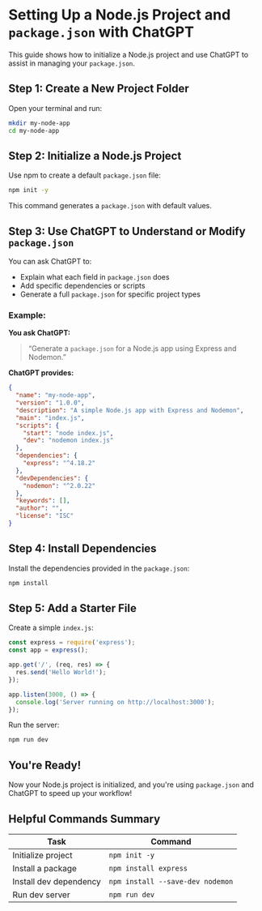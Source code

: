 # Setting Up a Node.js Project and `package.json` with ChatGPT
This guide shows how to initialize a Node.js project and use ChatGPT to assist in managing your `package.json`.


## Step 1: Create a New Project Folder

Open your terminal and run:

```bash
mkdir my-node-app
cd my-node-app
```


## Step 2: Initialize a Node.js Project

Use npm to create a default `package.json` file:

```bash
npm init -y
```

This command generates a `package.json` with default values.


## Step 3: Use ChatGPT to Understand or Modify `package.json`

You can ask ChatGPT to:

- Explain what each field in `package.json` does
- Add specific dependencies or scripts
- Generate a full `package.json` for specific project types

### Example:

**You ask ChatGPT:**

> “Generate a `package.json` for a Node.js app using Express and Nodemon.”

**ChatGPT provides:**

```json
{
  "name": "my-node-app",
  "version": "1.0.0",
  "description": "A simple Node.js app with Express and Nodemon",
  "main": "index.js",
  "scripts": {
    "start": "node index.js",
    "dev": "nodemon index.js"
  },
  "dependencies": {
    "express": "^4.18.2"
  },
  "devDependencies": {
    "nodemon": "^2.0.22"
  },
  "keywords": [],
  "author": "",
  "license": "ISC"
}
```


## Step 4: Install Dependencies

Install the dependencies provided in the `package.json`:

```bash
npm install
```


## Step 5: Add a Starter File

Create a simple `index.js`:

```js
const express = require('express');
const app = express();

app.get('/', (req, res) => {
  res.send('Hello World!');
});

app.listen(3000, () => {
  console.log('Server running on http://localhost:3000');
});
```

Run the server:

```bash
npm run dev
```


##  You're Ready!

Now your Node.js project is initialized, and you're using `package.json` and ChatGPT to speed up your workflow!


## Helpful Commands Summary

| Task                    | Command                 |
|-------------------------|-------------------------|
| Initialize project      | `npm init -y`           |
| Install a package       | `npm install express`   |
| Install dev dependency  | `npm install --save-dev nodemon` |
| Run dev server          | `npm run dev`           |
